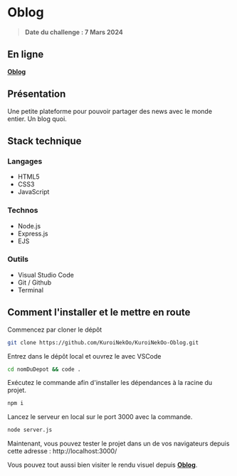 # Oblog

> <strong>Date du challenge : 7 Mars 2024</strong>

## En ligne

<a href="https://kuroinekoo.github.io/KuroiNekOo-Oblog/"><strong>Oblog</strong></a>

## Présentation

Une petite plateforme pour pouvoir partager des news avec le monde entier. Un blog quoi.

## Stack technique

### Langages

- HTML5
- CSS3
- JavaScript

### Technos

- Node.js
- Express.js
- EJS

### Outils

- Visual Studio Code
- Git / Github
- Terminal

## Comment l'installer et le mettre en route

Commencez par cloner le dépôt

```bash
git clone https://github.com/KuroiNekOo/KuroiNekOo-Oblog.git
```

Entrez dans le dépôt local et ouvrez le avec VSCode

```bash
cd nomDuDepot && code .
```

Exécutez le commande afin d'installer les dépendances à la racine du projet.

```bash
npm i
```

Lancez le serveur en local sur le port 3000 avec la commande.

```bash
node server.js
```

Maintenant, vous pouvez tester le projet dans un de vos navigateurs depuis cette adresse : http://localhost:3000/

Vous pouvez tout aussi bien visiter le rendu visuel depuis <a href="https://kuroinekoo.github.io/KuroiNekOo-Oblog/"><strong>Oblog</strong></a>.
